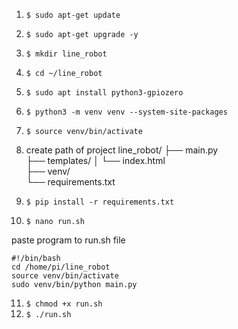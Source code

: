 
1.  `$ sudo apt-get update`
2.  `$ sudo apt-get upgrade -y`
3.  `$ mkdir line_robot`
4.  `$ cd ~/line_robot`
5.  `$ sudo apt install python3-gpiozero`
6.  `$ python3 -m venv venv --system-site-packages`
7.  `$ source venv/bin/activate`

8. create path of project
   line_robot/
   ├── main.py                  
   ├── templates/
   │   └── index.html           
   ├── venv/                    
   └── requirements.txt         

9.  `$ pip install -r requirements.txt`
10. `$ nano run.sh`
	
paste program to run.sh file

```
#!/bin/bash
cd /home/pi/line_robot
source venv/bin/activate
sudo venv/bin/python main.py
```

11. `$ chmod +x run.sh`
12. `$ ./run.sh`

